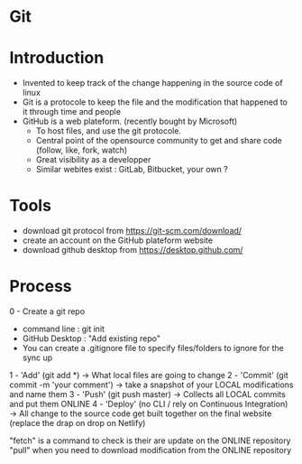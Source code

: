 # Git

# Introduction

- Invented to keep track of the change happening in the source code of linux
- Git is a protocole to keep the file and the modification that happened to it through time and people
- GitHub is a web plateform. (recently bought by Microsoft)
  - To host files, and use the git protocole.
  - Central point of the opensource community to get and share code (follow, like, fork, watch)
  - Great visibility as a developper
  - Similar webites exist : GitLab, Bitbucket, your own ?

# Tools

- download git protocol from https://git-scm.com/download/
- create an account on the GitHub plateform website
- download github desktop from https://desktop.github.com/

# Process
0 - Create a git repo
  - command line : git init
  - GitHub Desktop : "Add existing repo"
  - You can create a .gitignore file to specify files/folders to ignore for the sync up

1 - 'Add' (git add *) -> What local files are going to change
2 - 'Commit' (git commit -m 'your comment') -> take a snapshot of your LOCAL modifications and name them
3 - 'Push' (git push master) -> Collects all LOCAL commits and put them ONLINE
4 - 'Deploy' (no CLI / rely on Continuous Integration) -> All change to the source code get built together on the final website (replace the drap on drop on Netlify)

"fetch" is a command to check is their are update on the ONLINE repository
"pull" when you need to download modification from the ONLINE repository